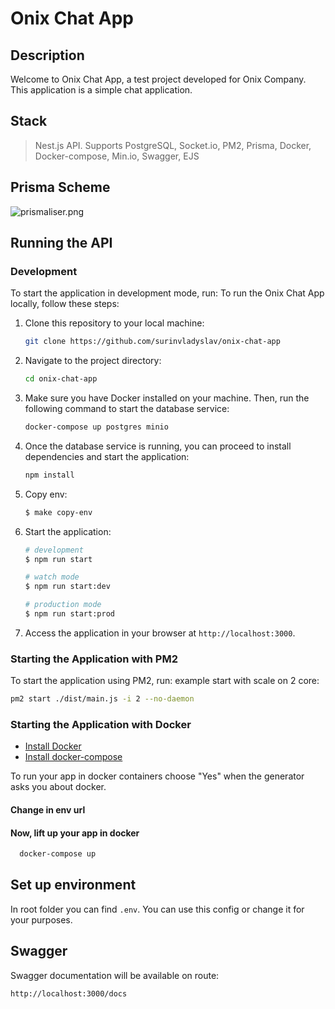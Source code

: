 # Onix Chat App

## Description
Welcome to Onix Chat App, a test project developed for Onix Company. This application is a simple chat application.

## Stack

> Nest.js API. Supports PostgreSQL, Socket.io, PM2, Prisma, Docker, Docker-compose, Min.io, Swagger, EJS

## Prisma Scheme
![prismaliser.png](..%2F..%2FDownloads%2Fprismaliser.png)

## Running the API
### Development
To start the application in development mode, run:
To run the Onix Chat App locally, follow these steps:

1. Clone this repository to your local machine:

    ```bash
    git clone https://github.com/surinvladyslav/onix-chat-app
    ```

2. Navigate to the project directory:

    ```bash
    cd onix-chat-app
    ```

3. Make sure you have Docker installed on your machine. Then, run the following command to start the database service:

    ```bash
    docker-compose up postgres minio
    ```

4. Once the database service is running, you can proceed to install dependencies and start the application:

   ```bash
   npm install
   ```

5. Copy env:

   ```bash
   $ make copy-env
   ```
   
6. Start the application:

   ```bash
   # development
   $ npm run start
   
   # watch mode
   $ npm run start:dev
   
   # production mode
   $ npm run start:prod
   ```

7. Access the application in your browser at `http://localhost:3000`.


### Starting the Application with PM2

To start the application using PM2, run: example start with scale on 2 core:
```bash
pm2 start ./dist/main.js -i 2 --no-daemon
```

### Starting the Application with Docker

* [Install Docker](https://docs.docker.com/get-docker/)
* [Install docker-compose](https://docs.docker.com/compose/install/)

To run your app in docker containers choose "Yes" when the generator asks you about docker.

#### Change in env url

#### Now, lift up your app in docker
```bash
  docker-compose up
```

## Set up environment
In root folder you can find `.env`. You can use this config or change it for your purposes.

## Swagger
Swagger documentation will be available on route:
```bash
http://localhost:3000/docs
```

